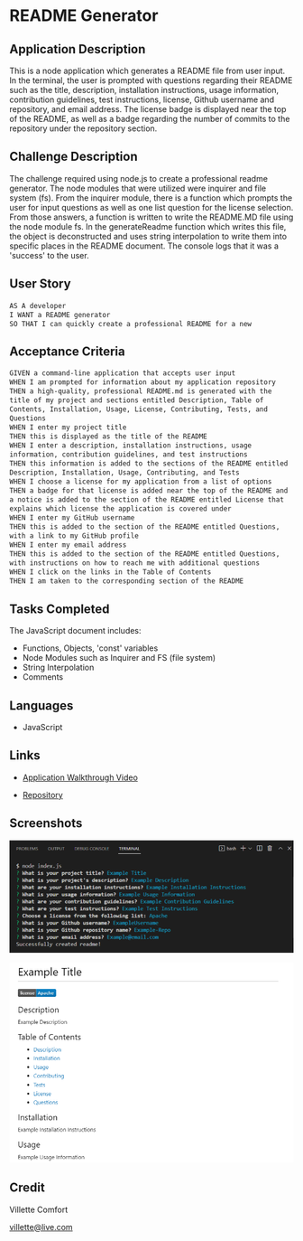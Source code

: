 # README Generator

## Application Description
This is a node application which generates a README file from user input. In the terminal, the user is prompted with questions regarding their README such as the title, description, installation instructions, usage information, contribution guidelines, test instructions, license, Github username and repository, and email address. The license badge is displayed near the top of the README, as well as a badge regarding the number of commits to the repository under the repository section.

## Challenge Description
The challenge required using node.js to create a professional readme generator. The node modules that were utilized were inquirer and file system (fs). From the inquirer module, there is a function which prompts the user for input questions as well as one list question for the license selection. From those answers, a function is written to write the README.MD file using the node module fs. In the generateReadme function which writes this file, the object is deconstructed and uses string interpolation to write them into specific places in the README document. The console logs that it was a 'success' to the user.

## User Story

```
AS A developer
I WANT a README generator
SO THAT I can quickly create a professional README for a new 
```

## Acceptance Criteria

```
GIVEN a command-line application that accepts user input
WHEN I am prompted for information about my application repository
THEN a high-quality, professional README.md is generated with the title of my project and sections entitled Description, Table of Contents, Installation, Usage, License, Contributing, Tests, and Questions
WHEN I enter my project title
THEN this is displayed as the title of the README
WHEN I enter a description, installation instructions, usage information, contribution guidelines, and test instructions
THEN this information is added to the sections of the README entitled Description, Installation, Usage, Contributing, and Tests
WHEN I choose a license for my application from a list of options
THEN a badge for that license is added near the top of the README and a notice is added to the section of the README entitled License that explains which license the application is covered under
WHEN I enter my GitHub username
THEN this is added to the section of the README entitled Questions, with a link to my GitHub profile
WHEN I enter my email address
THEN this is added to the section of the README entitled Questions, with instructions on how to reach me with additional questions
WHEN I click on the links in the Table of Contents
THEN I am taken to the corresponding section of the README
```

## Tasks Completed
The JavaScript document includes:
* Functions, Objects, 'const' variables
* Node Modules such as Inquirer and FS (file system)
* String Interpolation
* Comments

## Languages
- JavaScript

## Links
* [Application Walkthrough Video](https://drive.google.com/file/d/1xEc5dGCMxg9jQJAEgl2gr7tFUggt9csY/view)

* [Repository](https://github.com/villettec/M9C-Readme_Generator)

## Screenshots
![image](./readme-screenshot.png)

![image](./readme-screenshot-2.png)

## Credit
Villette Comfort

villette@live.com